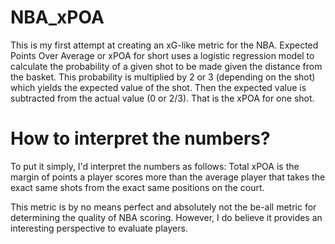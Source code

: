 # NBA_xPOA

This is my first attempt at creating an xG-like metric for the NBA. Expected Points Over Average or xPOA for short uses a logistic regression model to calculate the probability of a given shot to be made given the distance from the basket. This probability is multiplied by 2 or 3 (depending on the shot) which yields the expected value of the shot. Then the expected value is subtracted from the actual value (0 or 2/3). That is the xPOA for one shot.

# How to interpret the numbers?
To put it simply, I'd interpret the numbers as follows: Total xPOA is the margin of points a player scores more than the average player that takes the exact same shots from the exact same positions on the court.

This metric is by no means perfect and absolutely not the be-all metric for determining the quality of NBA scoring. However, I do believe it provides an interesting perspective to evaluate players.
